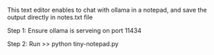 This text editor enables to chat with ollama in a notepad, and save the output directly in notes.txt file 

Step 1: Ensure ollama is serveing on port 11434

Step 2: Run >> python tiny-notepad.py

